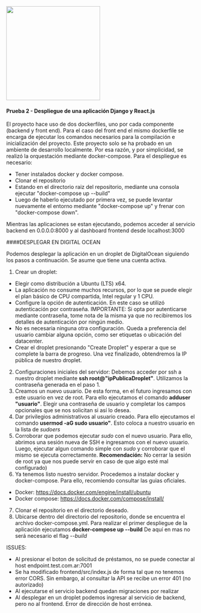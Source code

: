 <img src="https://i.ibb.co/VM5MzBT/craftech-logo3.png=150x" width="250" height="250">

#### Prueba 2 - Despliegue de una aplicación Django y React.js

El proyecto hace uso de dos dockerfiles, uno por cada componente (backend y front end). 
Para el caso del front end el mismo dockerfile se encarga de ejecutar los comandos necesarios para la compilación e inicialización del proyecto.
Este proyecto solo se ha probado en un ambiente de desarrollo localmente. Por esa razón, y por simplicidad, se realizó la orquestación mediante docker-compose.
Para el despliegue es necesario:
 * Tener instalados docker y docker compose. 
 * Clonar el repositorio
 * Estando en el directorio raiz del repositorio, mediante una consola ejecutar "docker-compose up --build"
 * Luego de haberlo ejecutado por primera vez, se puede levantar nuevamente el entorno mediante "docker-compose up" y frenar con "docker-compose down".  

Mientras las aplicaciones se estan ejecutando, podemos acceder al servicio backend en 0.0.0.0:8000 y al dashboard frontend desde localhost:3000


####DESPLEGAR EN DIGITAL OCEAN

Podemos desplegar la aplicación en un droplet de DigitalOcean siguiendo los pasos a continuación. Se asume que tiene una cuenta activa.
1. Crear un droplet:
*  Elegir como distribución a Ubuntu (LTS) x64.
* La aplicación no consume muchos recursos, por lo que se puede elegir el plan básico de CPU compartida, Intel regular y 1 CPU.
* Configure la opción de autenticación. En este caso se utilizó autenticación por contraseña. IMPORTANTE: Si opta por autenticarse mediante contraseña, tome nota de la misma ya que no recibiremos los detalles de autenticación por ningún medio.
*  No es necesaria ninguna otra configuración. Queda a preferencia del usuario cambiar alguna opción, como ser etiquetas o ubicación del datacenter.
* Crear el droplet presionando "Create Droplet" y esperar a que se complete la barra de progreso. Una vez finalizado, obtendremos la IP pública de nuestro droplet.
2. Configuraciones iniciales del servidor: Debemos acceder por ssh a nuestro droplet mediante **ssh root@"ipPublicaDroplet"**. Utilizamos la contraseña generada en el paso 1.
3. Creamos un nuevo usuario. De esta forma, en el futuro ingresamos con este usuario en vez de root. Para ello ejecutamos el comando **adduser "usuario"**. Elegir una contraseña de usuario y completar los campos opcionales que se nos solicitan si así lo desea.
4. Dar privilegios administrativos al usuario creado. Para ello ejecutamos el comando **usermod -aG sudo usuario"**. Esto coloca a nuestro usuario en la lista de *sudoers*
5. Corroborar que podemos ejecutar *sudo* con el nuevo usuario. Para ello, abrimos una sesión nueva de SSH e ingresamos con el nuevo usuario. Luego, ejecutar algun comando simple con *sudo* y corroborar que el mismo se ejecuta correctamente.
**Recomendación:** No cerrar la sesión de root ya que nos puede servir en caso de que algo esté mal configurado)
6. Ya tenemos listo nuestro servidor. Procedemos a instalar docker y docker-compose. Para ello, recomiendo consultar las guias oficiales. 
* Docker: https://docs.docker.com/engine/install/ubuntu
* Docker compose: https://docs.docker.com/compose/install/
7. Clonar el repositorio en el directorio deseado.
8. Ubicarse dentro del directorio del repositorio, donde se encuentra el archivo docker-compose.yml. Para realizar el primer despliegue de la aplicación ejecutamos **docker-compose up --build** De aquí en mas no será necesario el flag *--build* 

ISSUES: 
* Al presionar el boton de solicitud de préstamos, no se puede conectar al host endpoint.test.com.ar:7001
* Se ha modificado frontend/src/index.js de forma tal que no tenemos error CORS. Sin embargo, al consultar la API se recibe un error 401 (no autorizado)
* Al ejecutarse el servicio backend quedan migraciones por realizar
* Al desplegar en un droplet podemos ingresar al servicio de backend, pero no al frontend. Error de dirección de host errónea.